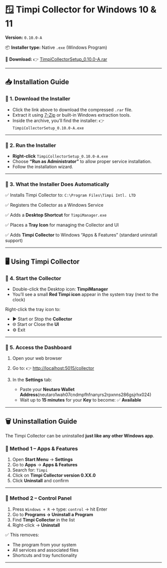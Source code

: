 # 🪟 Timpi Collector for Windows 10 & 11

**Version:** `0.10.0-A`

📦 **Installer type:** Native `.exe` (Windows Program)

🔗 **Download:**
👉 [TimpiCollectorSetup\_0.10.0-A.rar](https://timpi.io/applications/windows/TimpiCollectorWindowsLatest-0.10.0-A.rar)

---

## 📥 Installation Guide

### 🔹 1. Download the Installer

* Click the link above to download the compressed `.rar` file.
* Extract it using [7-Zip](https://www.7-zip.org/) or built-in Windows extraction tools.
* Inside the archive, you’ll find the installer:
  👉 `TimpiCollectorSetup_0.10.0-A.exe`

---

### 🔹 2. Run the Installer

* **Right-click** `TimpiCollectorSetup_0.10.0-A.exe`
* Choose **“Run as Administrator”** to allow proper service installation.
* Follow the installation wizard.

---

### 🔹 3. What the Installer Does Automatically

✅ Installs Timpi Collector to:
`C:\Program Files\Timpi Intl. LTD`

✅ Registers the Collector as a Windows Service

✅ Adds a **Desktop Shortcut** for `TimpiManager.exe`

✅ Places a **Tray Icon** for managing the Collector and UI

✅ Adds **Timpi Collector** to Windows “Apps & Features” (standard uninstall support)

---

## 🖥️ Using Timpi Collector

### 🔹 4. Start the Collector

* Double-click the Desktop icon: **TimpiManager**
* You’ll see a small **Red Timpi icon** appear in the system tray (next to the clock)

Right-click the tray icon to:

* ▶️ Start or Stop the **Collector**
* 🌐 Start or Close the **UI**
* ⚙️ Exit

---

### 🔹 5. Access the Dashboard

1. Open your web browser

2. Go to: 👉 [http://localhost:5015/collector](http://localhost:5015/collector)

3. In the **Settings** tab:

   * Paste your **Neutaro Wallet Address**(neutaro1wah07cndmpfhfnanyrs2rpxnns286gsjrhx024)
   * Wait up to **15 minutes** for your **Key** to become: ✅ **Available**

---

## 🗑️ Uninstallation Guide

The Timpi Collector can be uninstalled **just like any other Windows app**.

### 🔹 Method 1 – Apps & Features

1. Open **Start Menu** → **Settings**
2. Go to **Apps** → **Apps & Features**
3. Search for: `Timpi`
4. Click on **Timpi Collector version 0.XX.0**
5. Click **Uninstall** and confirm

---

### 🔹 Method 2 – Control Panel

1. Press `Windows + R` → type: `control` → hit Enter
2. Go to **Programs → Uninstall a Program**
3. Find **Timpi Collector** in the list
4. Right-click → **Uninstall**

✅ This removes:

* The program from your system
* All services and associated files
* Shortcuts and tray functionality

---
